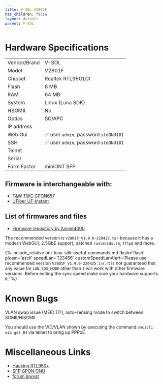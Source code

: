 ```yaml
---
title: V-SOL V2801F
has_children: false
layout: default
parent: V-SOL
---
```


# Hardware Specifications

|              |                                       |
| ------------ | ------------------------------------- |
| Vendor/Brand | V-SOL                                 |
| Model        | V2801F                                |
| Chipset      | Realtek RTL9601CI                     |
| Flash        | 8 MB                                  |
| RAM          | 64 MB                                 |
| System       | Linux (Luna SDK)                      |
| HSGMII       | No                                    |
| Optics       | SC/APC                                |
| IP address   |                                       |
| Web Gui      | ✅ user `admin`, password `stdONU101` |
| SSH          | ✅ user `admin`, password `stdONU101` |
| Telnet       |                                       |
| Serial       |                                       |
| Form Factor  | miniONT SFP                           |

## Firmware is interchangeable with:

- [T&W TWC GPON657](/ont-t-w-twcgpon657)
- [UFiber UF-Instant](/ont-ufiber-uf-instant) 

## List of firmwares and files

- [Firmware repository by Anime4000](https://github.com/Anime4000/RTL960x/tree/main/Firmware/V2801F)

The recommended version is `V2801F_V1.9.0-220425.tar` because it has a modern WebGUI, 2.5GbE support, patched `runlansds.sh`, `tftpd` and more.

{% include_relative ont-luna-sdk-useful-commands.md
    flash='flash'
    ploam='ascii'
    speedLan='123456'
    customSpeedLanAlert='Please use recommended version `V2801F_V1.9.0-220425.tar`. It is not guaranteed that any value for `LAN_SDS_MODE` other than `1` will work with other firmware versions. Before editing the sync speed make sure your hardware supports it.'
%}

# Known Bugs

VLAN swap issue (MEID 171), auto-sensing mode to switch between SGMII/HiSGMII

You should use the VID/VLAN shown by executing the command `omcicli mib get 84` via telnet to bring up PPPoE

# Miscellaneous Links

- [Hacking RTL960x](https://github.com/Anime4000/RTL960x)
- [SFP GPON ONU](https://github.com/zry98/SFP-GPON-ONU)
- [forum lowyat](https://forum.lowyat.net/topic/4925452/+460)
